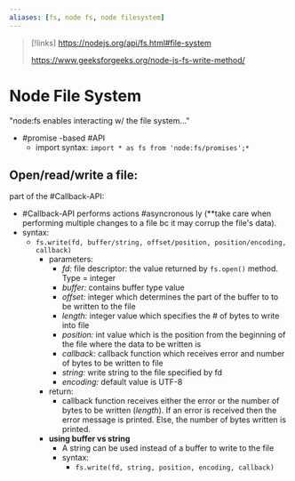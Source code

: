 ```yaml
---
aliases: [fs, node fs, node filesystem]
---
```

>[!links]
>https://nodejs.org/api/fs.html#file-system
>
>https://www.geeksforgeeks.org/node-js-fs-write-method/

# Node File System
"node:fs enables interacting w/ the file system..."
- #promise -based #API 
	- import syntax: ```import * as fs from 'node:fs/promises';*```

## Open/read/write a file:
part of the #Callback-API:
- #Callback-API performs actions #asyncronous ly (**take care when performing multiple changes to a file bc it may corrup the file's data).
- syntax:
	- ```fs.write(fd, buffer/string, offset/position, position/encoding, callback)```
		- parameters:
			- *fd:* file descriptor: the value returned by ```fs.open()``` method. Type = integer
			- *buffer:* contains buffer type value
			- *offset:* integer which determines the part of the buffer to to be written to the file
			- *length:* integer value which specifies the # of bytes to write into file
			- *position:* int value which is the position from the beginning of the file where the data to be written is
			- *callback:* callback function which receives error and number of bytes to be written to file
			- *string:* write string to the file specified by fd
			- *encoding:* default value is UTF-8
		- return:
			- callback function receives either the error or the number of bytes to be written (*length*). If an error is received then the error message is printed. Else, the number of bytes written is printed.
		- **using buffer vs string** 
			- A string can be used instead of a buffer to write to the file
			- syntax:
				- ```fs.write(fd, string, position, encoding, callback)``` 